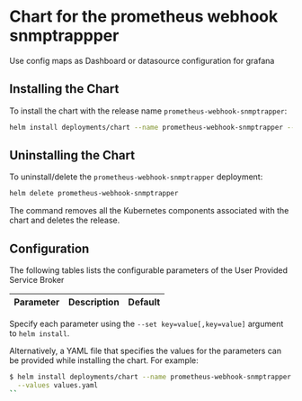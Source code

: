 # Chart for the prometheus webhook snmptrappper

Use config maps as Dashboard or datasource configuration for grafana


## Installing the Chart

To install the chart with the release name `prometheus-webhook-snmptrapper`:

```bash
helm install deployments/chart --name prometheus-webhook-snmptrapper --namespace monitoring
```

## Uninstalling the Chart

To uninstall/delete the `prometheus-webhook-snmptrapper` deployment:

```bash
helm delete prometheus-webhook-snmptrapper
```

The command removes all the Kubernetes components associated with the chart and
deletes the release.

## Configuration

The following tables lists the configurable parameters of the User Provided
Service Broker

| Parameter | Description | Default |
| --------- | ----------- | ------- |

Specify each parameter using the `--set key=value[,key=value]` argument to
`helm install`.

Alternatively, a YAML file that specifies the values for the parameters can be
provided while installing the chart. For example:

```bash
$ helm install deployments/chart --name prometheus-webhook-snmptrapper --namespace prometheus-webhook-snmptrapper \
  --values values.yaml
``
